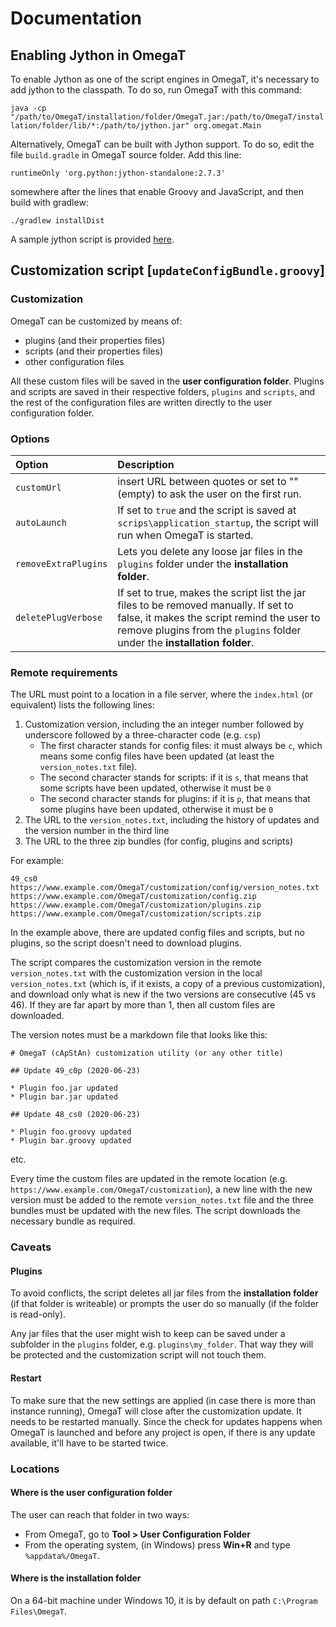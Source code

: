 # Documentation

## Enabling Jython in OmegaT

To enable Jython as one of the script engines in OmegaT, it's necessary to add jython to the classpath. To do so, run OmegaT with this command:

```java -cp "/path/to/OmegaT/installation/folder/OmegaT.jar:/path/to/OmegaT/installation/folder/lib/*:/path/to/jython.jar" org.omegat.Main```

Alternatively, OmegaT can be built with Jython support. To do so, edit the file `build.gradle` in OmegaT source folder. Add this line:

```runtimeOnly 'org.python:jython-standalone:2.7.3'```

somewhere after the lines that enable Groovy and JavaScript, and then build with gradlew:

```./gradlew installDist```

A sample jython script is provided [here](https://github.com/kosivantsov/omegat_scripts/blob/master/aux_scripts/jython_test.py).

## Customization script [`updateConfigBundle.groovy`]

### Customization

OmegaT can be customized by means of:

* plugins (and their properties files)
* scripts (and their properties files)
* other configuration files

All these custom files will be saved in the **user configuration folder**. Plugins and scripts are saved in their respective folders, `plugins` and `scripts`, and the rest of the configuration files are written directly to the user configuration folder.

### Options 

| Option | Description |
|:-------|:------------|
| `customUrl` | insert URL between quotes or set to "" (empty) to ask the user on the first run. | 
| `autoLaunch` | If set to `true` and the script is saved at `scrips\application_startup`, the script will run when OmegaT is started. |
| `removeExtraPlugins` | Lets you delete any loose jar files in the `plugins` folder under the **installation folder**. |
| `deletePlugVerbose` | If set to true, makes the script list the jar files to be removed manually. If set to false, it makes the script remind the user to remove plugins from the `plugins` folder under the **installation folder**. |

### Remote requirements

The URL must point to a location in a file server, where the `index.html` (or equivalent) lists the following lines:

1. Customization version, including the an integer number followed by underscore followed by a three-character code (e.g. `csp`)
    * The first character stands for config files: it must always be `c`, which means some config files have been updated (at least the `version_notes.txt` file).
    * The second character stands for scripts: if it is `s`, that means that some scripts have been updated, otherwise it must be `0`
    * The second character stands for plugins: if it is `p`, that means that some plugins have been updated, otherwise it must be `0`
2. The URL to the `version_notes.txt`, including the history of updates and the version number in the third line
3. The URL to the three zip bundles (for config, plugins and scripts)

For example:
```
49_cs0
https://www.example.com/OmegaT/customization/config/version_notes.txt
https://www.example.com/OmegaT/customization/config.zip
https://www.example.com/OmegaT/customization/plugins.zip
https://www.example.com/OmegaT/customization/scripts.zip
``` 

In the example above, there are updated config files and scripts, but no plugins, so the script doesn't need to download plugins. 

The script compares the customization version in the remote `version_notes.txt` with the customization version in the local `version_notes.txt` (which is, if it exists, a copy of a previous customization), and download only what is new if the two versions are consecutive (45 vs 46). If they are far apart by more than 1, then all custom files are downloaded.

The version notes must be a markdown file that looks like this: 

```
# OmegaT (cApStAn) customization utility (or any other title)

## Update 49_c0p (2020-06-23)

* Plugin foo.jar updated
* Plugin bar.jar updated

## Update 48_cs0 (2020-06-23)

* Plugin foo.groovy updated
* Plugin bar.groovy updated
```
etc.

Every time the custom files are updated in the remote location (e.g. `https://www.example.com/OmegaT/customization`), a new line with the new version must be added to the remote `version_notes.txt` file and the three bundles must be updated with the new files. The script downloads the necessary bundle as required.

### Caveats

#### Plugins

To avoid conflicts, the script deletes all jar files from the **installation folder** (if that folder is writeable) or prompts the user do so manually (if the folder is read-only). 

Any jar files that the user might wish to keep can be saved under a subfolder in the `plugins` folder, e.g. `plugins\my_folder`. That way they will be protected and the customization script will not touch them. 

#### Restart

To make sure that the new settings are applied (in case there is more than instance running), OmegaT will close after the customization update. It needs to be restarted manually. Since the check for updates happens when OmegaT is launched and before any project is open, if there is any update available, it'll have to be started twice. 

### Locations
#### Where is the user configuration folder

The user can reach that folder in two ways:

* From OmegaT, go to **Tool > User Configuration Folder**
* From the operating system, (in Windows) press **Win+R** and type `%appdata%/OmegaT`.

#### Where is the installation folder

On a 64-bit machine under Windows 10, it is by default on path `C:\Program Files\OmegaT`.
